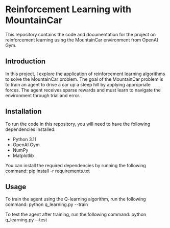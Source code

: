 # Reinforcement Learning with MountainCar

This repository contains the code and documentation for the project on reinforcement learning using the MountainCar environment from OpenAI Gym.

## Introduction

In this project, I explore the application of reinforcement learning algorithms to solve the MountainCar problem. The goal of the MountainCar problem is to train an agent to drive a car up a steep hill by applying appropriate forces. The agent receives sparse rewards and must learn to navigate the environment through trial and error.

## Installation

To run the code in this repository, you will need to have the following dependencies installed:

- Python 3.11
- OpenAI Gym
- NumPy
- Matplotlib

You can install the required dependencies by running the following command:
pip install -r requirements.txt

## Usage

To train the agent using the Q-learning algorithm, run the following command:
python q_learning.py --train

To test the agent after training, run the following command:
python q_learning.py --test
